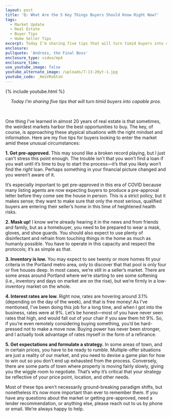 ```yaml
---
layout: post
title: 'Q: What Are the 5 Key Things Buyers Should Know Right Now?'
tags:
  - Market Update
  - Real Estate
  - Buyer Tips
  - Home Seller Tips
excerpt: Today I’m sharing five tips that will turn timid buyers into capable pros.
enclosure:
pullquote: 'Andross, the Final Boss'
enclosure_type: video/mp4
enclosure_time:
use_youtube_image: false
youtube_alternate_image: /uploads/7-13-20yt-1.jpg
youtube_code: _KmsVRo6tsU
---
```


{% include youtube.html %}

<center><em>Today I’m sharing five tips that will turn timid buyers into capable pros.</em></center>

&nbsp;&nbsp;

One thing I’ve learned in almost 20 years of real estate is that sometimes, the weirdest markets harbor the best opportunities to buy. The key, of course, is approaching these atypical situations with the right mindset and information. Here are my five tips for buyers looking to enter the market amid these unusual circumstances:&nbsp;&nbsp;

**1\. Get pre-approved.** This may sound like a broken record playing, but I just can't stress this point enough. The trouble isn’t that you won’t find a loan if you wait until it’s time to buy to start the process—it’s that you likely won’t find the *right* loan. Perhaps something in your financial picture changed and you weren’t aware of it.&nbsp;

It’s especially important to get pre-approved in this era of COVID because many listing agents are now expecting buyers to produce a pre-approval letter before they come see the house in person. This is a strict policy, but it makes sense; they want to make sure that only the most serious, qualified buyers are entering their seller’s home in this time of heightened health risks.&nbsp;

**2\. Mask up\!** I know we’re already hearing it in the news and from friends and family, but as a homebuyer, you need to be prepared to wear a mask, gloves, and shoe guards. You should also expect to use plenty of disinfectant and refrain from touching things in the home as much as humanly possible. You have to operate in this capacity and respect the protocols; it’s as simple as that.&nbsp;

**3\. Inventory is low.** You may expect to see twenty or more homes fit your criteria in the Portland metro area, only to discover that that pool is only four or five houses deep. In most cases, we’re still in a seller’s market. There are some areas around Portland where we’re starting to see some softening (i.e., inventory and days on market are on the rise), but we’re firmly in a low-inventory market on the whole.&nbsp;

**4\. Interest rates are low.** Right now, rates are hovering around 3.1% (depending on the day of the week), and that is free money\! As I’ve mentioned, I’ve been doing this job for a long time, and when I got into the business, rates were at 9%. Let’s be honest—most of you have never seen rates that high, and would fall out of your chair if you saw them hit 9%. So, if you’re even remotely considering buying something, you’d be hard-pressed not to make a move now. Buying power has never been stronger, and I actually took advantage of rates myself in the form of a refinance.&nbsp;

**5\. Get expectations and formulate a strategy.** In some areas of town, and in certain prices, you have to be ready to rumble. Multiple-offer situations are just a reality of our market, and you need to devise a game plan for how to win out so you don’t end up exhausted from the process. Conversely, there are some parts of town where property is moving fairly slowly, giving you the wiggle room to negotiate. That’s why it’s critical that your strategy be reflective of your price point, location, and other needs.&nbsp;

Most of these tips aren’t necessarily ground-breaking paradigm shifts, but nonetheless it’s now more important than ever to remember them. If you have any questions about the market or getting pre-approved, need a lender recommendation, or anything else, please reach out to us by phone or email. We’re always happy to help.